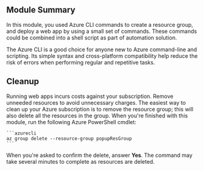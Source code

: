 ## Module Summary
In this module, you used Azure CLI commands to create a resource group, and deploy a web app by using a small set of commands. These commands could be combined into a shell script as part of automation solution.

The Azure CLI is a good choice for anyone new to Azure command-line and scripting. Its simple syntax and cross-platform compatibility help reduce the risk of errors when performing regular and repetitive tasks.

## Cleanup
Running web apps incurs costs against your subscription. Remove unneeded resources to avoid unnecessary charges. The easiest way to clean up your Azure subscription is to remove the resource group; this will also delete all the resources in the group. When you're finished with this module, run the following Azure PowerShell cmdlet:

    ```azurecli
    az group delete --resource-group popupResGroup
    ```

When you're asked to confirm the delete, answer **Yes**. The command may take several minutes to complete as resources are deleted. 